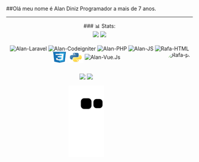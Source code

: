 ##Olá meu nome é Alan Diniz Programador a mais de 7 anos.

------
<div align="center">
### 📊 Stats:
<div>
  <img height="180em" src="https://github-readme-stats.vercel.app/api?username=Acelot270290&&show_icons=true&theme=synthwave")/>
  <img height="180em" src="https://github-readme-stats.vercel.app/api/top-langs/?username=Acelot270290&&layout=compact&theme=synthwave")/>
</div>
 
<div style="display: inline_block"><br>
  <img align="center" alt="Alan-Laravel" height="30" width="40" src="https://cdn.jsdelivr.net/gh/devicons/devicon/icons/laravel/laravel-plain-wordmark.svg">
  <img align="center" alt="Alan-Codeigniter" height="30" width="40" src="https://cdn.jsdelivr.net/gh/devicons/devicon/icons/codeigniter/codeigniter-plain-wordmark.svg">
  <img align="center" alt="Alan-PHP" height="30" width="40" src="https://cdn.jsdelivr.net/gh/devicons/devicon/icons/php/php-plain.svg">
  <img align="center" alt="Alan-JS" height="30" width="40" src="https://cdn.jsdelivr.net/gh/devicons/devicon/icons/javascript/javascript-original.svg">
  <img align="center" alt="Rafa-HTML" height="30" width="40" src="https://cdn.jsdelivr.net/gh/devicons/devicon/icons/bootstrap/bootstrap-plain-wordmark.svg">
  <img align="center" alt="Alan-Bootstrap" height="30" width="40" src="https://raw.githubusercontent.com/devicons/devicon/master/icons/css3/css3-original.svg">
  <img align="center" alt="Alan-Python" height="30" width="40" src="https://raw.githubusercontent.com/devicons/devicon/master/icons/python/python-original.svg">
  <img align="center" alt="Alan-Vue.Js" height="30" width="40" src="https://cdn.jsdelivr.net/gh/devicons/devicon/icons/vuejs/vuejs-original.svg">
  <img align="right" alt="Rafa-pic" height="150" style="border-radius:50px;" src="https://i.picasion.com/pic92/49402ff40d7504f974b687a72b30b78a.gif">
    
</div>
  
  ##
 
<div> 
  
  <a href = "mailto:contato@alandiniz.com.br"><img src="https://img.shields.io/badge/-Gmail-%23333?style=for-the-badge&logo=gmail&logoColor=white" target="_blank"></a>
  <a href="https://www.linkedin.com/in/alan-diniz-2639701aa/" target="_blank"><img src="https://img.shields.io/badge/-LinkedIn-%230077B5?style=for-the-badge&logo=linkedin&logoColor=white" target="_blank"></a> 
 
  ![Snake animation](https://github.com/Acelot270290/Acelot270290/blob/output/github-contribution-grid-snake.svg)
 
</div>
